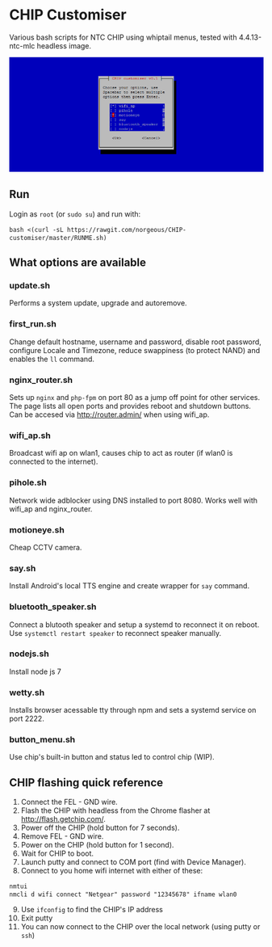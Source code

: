 # CHIP Customiser
Various bash scripts for NTC CHIP using whiptail menus, tested with 4.4.13-ntc-mlc headless image.

![ScreenShot](preview.png)

## Run
Login as `root` (or `sudo su`) and run with:
```
bash <(curl -sL https://rawgit.com/norgeous/CHIP-customiser/master/RUNME.sh)
```

## What options are available

### update.sh
Performs a system update, upgrade and autoremove.

### first_run.sh
Change default hostname, username and password, disable root password, configure Locale and Timezone, reduce swappiness (to protect NAND) and enables the `ll` command.

### nginx_router.sh
Sets up `nginx` and `php-fpm` on port 80 as a jump off point for other services.
The page lists all open ports and provides reboot and shutdown buttons.
Can be accesed via http://router.admin/ when using wifi_ap.

### wifi_ap.sh
Broadcast wifi ap on wlan1, causes chip to act as router (if wlan0 is connected to the internet).

### pihole.sh
Network wide adblocker using DNS installed to port 8080. Works well with wifi_ap and nginx_router.

### motioneye.sh
Cheap CCTV camera.

### say.sh
Install Android's local TTS engine and create wrapper for `say` command.

### bluetooth_speaker.sh
Connect a blutooth speaker and setup a systemd to reconnect it on reboot.
Use `systemctl restart speaker` to reconnect speaker manually.

### nodejs.sh
Install node js 7

### wetty.sh
Installs browser acessable tty through npm and sets a systemd service on port 2222.

### button_menu.sh
Use chip's built-in button and status led to control chip (WIP).


## CHIP flashing quick reference
1. Connect the FEL - GND wire.
2. Flash the CHIP with headless from the Chrome flasher at http://flash.getchip.com/.
3. Power off the CHIP (hold button for 7 seconds).
4. Remove FEL - GND wire.
5. Power on the CHIP (hold button for 1 second).
6. Wait for CHIP to boot.
7. Launch putty and connect to COM port (find with Device Manager).
8. Connect to you home wifi internet with either of these:
```
nmtui
nmcli d wifi connect "Netgear" password "12345678" ifname wlan0
```
9. Use `ifconfig` to find the CHIP's IP address
10. Exit putty
11. You can now connect to the CHIP over the local network (using putty or `ssh`)
